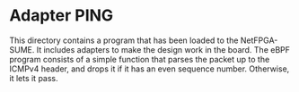 # Adapter PING
This directory contains a program that has been loaded to the NetFPGA-SUME. It includes adapters to make the design work in the board. The eBPF program consists of a simple function that parses the packet up to the ICMPv4 header, and drops it if it has an even sequence number. Otherwise, it lets it pass.

